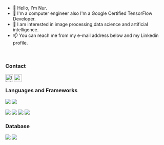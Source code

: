 - 👋 Hello, I'm Nur.
- 💞️ I'm a computer engineer also I'm a Google Certified TensorFlow Developer.
- 👀 I am interested in image processing,data science and artificial intelligence.
- 📫 You can reach me from my e-mail address below and my Linkedin profile.

<br />

### Contact

[<img align="left" alt="linkedin | LinkedIn" width="24px" src="https://raw.githubusercontent.com/peterthehan/peterthehan/master/assets/linkedin.svg" />][linkedin]
[<img align="left" height="24" width="24" src="https://cdn.jsdelivr.net/npm/simple-icons@v4/icons/gmail.svg" />][gmail]

<br />


[linkedin]: https://www.linkedin.com/in/ş-nur-korkmaz-a27246182/
[gmail]: mailto:nurkrkmz99@gmail.com


### Languages and Frameworks
<img src="https://img.shields.io/badge/Python-FFD43B?style=for-the-badge&logo=python&logoColor=darkgreen" /> <img src="https://img.shields.io/badge/C-00599C?style=for-the-badge&logo=c&logoColor=white" /> 

<img src="https://img.shields.io/badge/Numpy-777BB4?style=for-the-badge&logo=numpy&logoColor=white" /> <img src="https://img.shields.io/badge/Pandas-2C2D72?style=for-the-badge&logo=pandas&logoColor=white" /> <img src="https://img.shields.io/badge/Keras-D00000?style=for-the-badge&logo=Keras&logoColor=white" /> <img src="https://img.shields.io/badge/TensorFlow-FF6F00?style=for-the-badge&logo=tensorflow&logoColor=white" />


### Database
<img src="https://img.shields.io/badge/Microsoft%20SQL%20Server-CC2927?style=for-the-badge&logo=microsoft%20sql%20server&logoColor=white" /> <img src="https://img.shields.io/badge/PostgreSQL-316192?style=for-the-badge&logo=postgresql&logoColor=white" /> 




